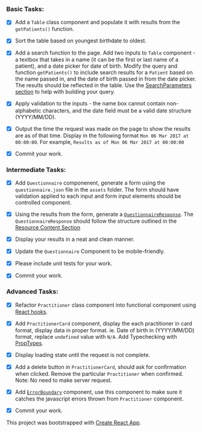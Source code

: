 ### Basic Tasks:

- [X] Add a `Table` class component and populate it with results from the `getPatients()` function.

- [X] Sort the table based on youngest birthdate to oldest.

* [X] Add a search function to the page. Add two inputs to `Table` component - a textbox that takes in a name (it can be the first or last name of a patient), and a date picker for date of birth. Modify the query and function `getPatients()` to include search results for a `Patient` based on the name passed in, and the date of birth passed in from the date picker. The results should be reflected in the table. Use the [SearchParameters section](https://www.hl7.org/fhir/patient.html#search) to help with building your query. 

* [X] Apply validation to the inputs - the name box cannot contain non-alphabetic characters, and the date field must be a valid date structure (YYYY/MM/DD).

* [X] Output the time the request was made on the page to show the results are as of that time. Display in the following format `Mon 06 Mar 2017 at 00:00:00`. For example, `Results as of Mon 06 Mar 2017 at 00:00:00`

* [X] Commit your work.

### Intermediate Tasks:

- [X] Add `Questionnaire` componenent, generate a form using the `questionnaire.json` file in the `assets` folder. The form should have validation applied to each input and form input elements should be controlled component.

- [X] Using the results from the form, generate a [`QuestionnaireResponse`](https://www.hl7.org/fhir/questionnaireresponse.html). The `QuestionnaireResponse` should follow the structure outlined in the [Resource Content Section](https://www.hl7.org/fhir/questionnaireresponse.html#resource)

- [X] Display your results in a neat and clean manner.

- [X] Update the `Questionnaire` Component to be mobile-friendly.

- [X] Please include unit tests for your work.

- [X] Commit your work.

### Advanced Tasks:

- [X] Refactor `Practitioner` class component into functional component using [React hooks](https://reactjs.org/docs/hooks-intro.html).

- [X] Add `PractitionerCard` component, display the each practitioner in card format, display data in proper format. ie. Date of birth in (YYYY/MM/DD) format, replace `undefined` value with `N/A`. Add Typechecking with [PropTypes](https://reactjs.org/docs/typechecking-with-proptypes.html).

- [X] Display loading state until the request is not complete.

- [X] Add a delete button in `PractitionerCard`, should ask for confirmation when clicked. Remove the particular `Practitioner` when confirmed. Note: No need to make server request.

- [X] Add [`ErrorBoundary`](https://reactjs.org/docs/error-boundaries.html) component, use this component to make sure it catches the javascript errors thrown from `Practitioner` component.

- [X] Commit your work.

This project was bootstrapped with [Create React App](https://github.com/facebook/create-react-app).
